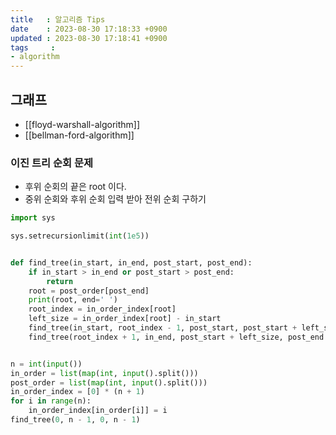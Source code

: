 ```yaml
---
title   : 알고리즘 Tips
date    : 2023-08-30 17:18:33 +0900
updated : 2023-08-30 17:18:41 +0900
tags     : 
- algorithm
---
```


## 그래프

- [[floyd-warshall-algorithm]]
- [[bellman-ford-algorithm]]

### 이진 트리 순회 문제

- 후위 순회의 끝은 root 이다.
- 중위 순회와 후위 순회 입력 받아 전위 순회 구하기

```python
import sys

sys.setrecursionlimit(int(1e5))


def find_tree(in_start, in_end, post_start, post_end):
    if in_start > in_end or post_start > post_end:
        return
    root = post_order[post_end]
    print(root, end=' ')
    root_index = in_order_index[root]
    left_size = in_order_index[root] - in_start
    find_tree(in_start, root_index - 1, post_start, post_start + left_size - 1)
    find_tree(root_index + 1, in_end, post_start + left_size, post_end - 1)


n = int(input())
in_order = list(map(int, input().split()))
post_order = list(map(int, input().split()))
in_order_index = [0] * (n + 1)
for i in range(n):
    in_order_index[in_order[i]] = i
find_tree(0, n - 1, 0, n - 1)
```
